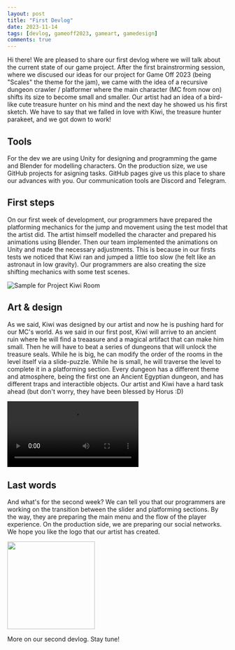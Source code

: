 ```yaml
---
layout: post
title: "First Devlog"
date: 2023-11-14
tags: [devlog, gameoff2023, gameart, gamedesign]
comments: true
---
```


Hi there! We are pleased to share our first devlog where we will talk about the current state of our game project. 
After the first brainstrorming session, where we discused our ideas for our project for Game Off 2023 (being "Scales" the theme for the jam), we came with the idea of a recursive dungeon crawler / platformer 
where the main character (MC from now on) shifts its size to become small and smaller. Our artist had an idea of a bird-like cute treasure hunter on his mind and the next day he showed us his first sketch. 
We have to say that we falled in love with Kiwi, the treasure hunter parakeet, and we got down to work!

## Tools

For the dev we are using Unity for designing and programming the game and Blender for modelling characters. On the production size, we use GitHub projects for asigning tasks. GitHub pages give us this place to share our advances with you. Our communication tools are Discord and Telegram.

## First steps

On our first week of development, our programmers have prepared the platforming mechanics for the jump and movement using the test model that the artist did. 
The artist himself modelled the character and prepared his animations using Blender. Then our team implemented the animations on Unity and made the necessary adjustments. 
This is because in our firsts tests we noticed that Kiwi ran and jumped a little too slow (he felt like an astronaut in low gravity). 
Our programmers are also creating the size shifting mechanics with some test scenes.

![Sample for Project Kiwi Room](https://ies-rafael-alberti.github.io/gameoff2023/assets/img/kiwi_sample.png)

## Art & design

As we said, Kiwi was designed by our artist and now he is pushing hard for our MC's world. As we said in our first post, Kiwi will arrive to an ancient ruin where he will find a treaasure and a magical artifact
that can make him small. Then he will have to beat a series of dungeons that will unlock the treasure seals. While he is big, he can modify the order of the rooms in the level itself via a slide-puzzle. 
While he is small, he will traverse the level to complete it in a platforming section. Every dungeon has a different theme and atmosphere, being the first one an Ancient Egyptian dungeon, and has different traps and interactible objects.
Our artist and Kiwi have a hard task ahead (but don't worry, they have been blessed by Horus :D)

![Kiwi's moving and running animations](https://ies-rafael-alberti.github.io/gameoff2023/assets/img/kiwi_animations.mp4)

## Last words

And what's for the second week? We can tell you that our programmers are working on the transition between the slider and platforming sections. By the way, they are preparing the main menu and the flow of the player experience. On the production side, we are preparing our social networks. We hope you like the logo that our artist has created.

<img src="https://ies-rafael-alberti.github.io/gameoff2023/assets/img/cryptidgrove_logo.png" width="200px">

More on our second devlog. Stay tune!
